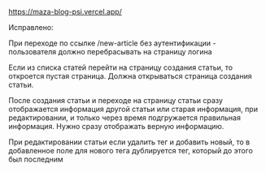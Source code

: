 https://maza-blog-psi.vercel.app/

Исправлено:

При переходе по ссылке /new-article без аутентификации - пользователя должно перебрасывать на страницу логина

Если из списка статей перейти на страницу создания статьи, то откроется пустая страница. Должна открываться страница создания статьи.

После создания статьи и переходе на страницу статьи сразу отображается информация другой статьи или старая информация, при редактировании, и только через время подгружается правильная информация. Нужно сразу отображать верную информацию.

При редактировании статьи если удалить тег и добавить новый, то в добавленное поле для нового тега дублируется тег, который до этого был последним

